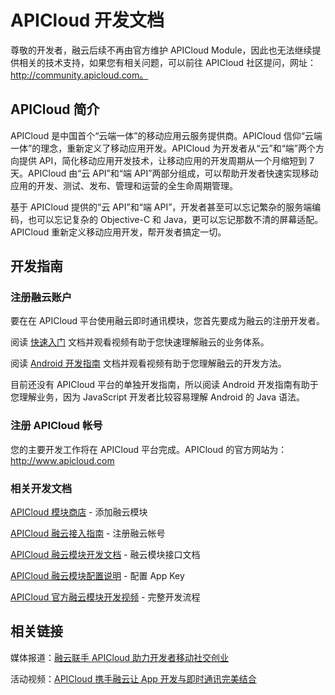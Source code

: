 # APICloud 开发文档

尊敬的开发者，融云后续不再由官方维护 APICloud Module，因此也无法继续提供相关的技术支持，如果您有相关问题，可以前往 APICloud 社区提问，网址：http://community.apicloud.com。

## APICloud 简介

APICloud 是中国首个“云端一体”的移动应用云服务提供商。APICloud 信仰“云端一体”的理念，重新定义了移动应用开发。APICloud 为开发者从“云”和“端”两个方向提供 API，简化移动应用开发技术，让移动应用的开发周期从一个月缩短到 7 天。APICloud 由“云 API”和“端 API”两部分组成，可以帮助开发者快速实现移动应用的开发、测试、发布、管理和运营的全生命周期管理。

基于 APICloud 提供的“云 API”和“端 API”，开发者甚至可以忘记繁杂的服务端编码，也可以忘记复杂的 Objective-C 和 Java，更可以忘记那数不清的屏幕适配。APICloud 重新定义移动应用开发，帮开发者搞定一切。

## 开发指南

### 注册融云账户

要在在 APICloud 平台使用融云即时通讯模块，您首先要成为融云的注册开发者。

阅读 [快速入门](http://www.rongcloud.cn/docs/index.html) 文档并观看视频有助于您快速理解融云的业务体系。

阅读 [Android 开发指南](http://www.rongcloud.cn/docs/android.html) 文档并观看视频有助于您理解融云的开发方法。

目前还没有 APICloud 平台的单独开发指南，所以阅读 Android 开发指南有助于您理解业务，因为 JavaScript 开发者比较容易理解 Android 的 Java 语法。

### 注册 APICloud 帐号

您的主要开发工作将在 APICloud 平台完成。APICloud 的官方网站为：http://www.apicloud.com

### 相关开发文档

[APICloud 模块商店](http://www.apicloud.com/modulestore) - 添加融云模块

[APICloud 融云接入指南](http://docs.apicloud.com/Others/Open-SDK-Integration-Guide/rongCloud2) - 注册融云帐号

[APICloud 融云模块开发文档](http://docs.apicloud.com/%E7%AB%AFAPI/%E5%BC%80%E6%94%BESDK/rongCloud) - 融云模块接口文档

[APICloud 融云模块配置说明](http://docs.apicloud.com/APICloud/%E6%8A%80%E6%9C%AF%E4%B8%93%E9%A2%98/app-config-manual#21-1) - 配置 App Key

[APICloud 官方融云模块开发视频](http://resource.apicloud.com/video/YY8.mp4) - 完整开发流程

## 相关链接

媒体报道：[融云联手 APICloud 助力开发者移动社交创业](http://weibo.com/p/1001603809027288078447)

活动视频：[APICloud 携手融云让 App 开发与即时通讯完美结合](http://v.cuctv.com/video/player_6otehcS-0UM.html)
